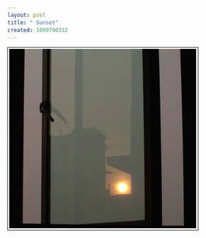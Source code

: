 ```yaml
--- 
layout: post
title: " Sunset"
created: 1099790332
---
```

<img src="/files/sunset_blog.jpg" alt="sunset captured on the window of my hall">
